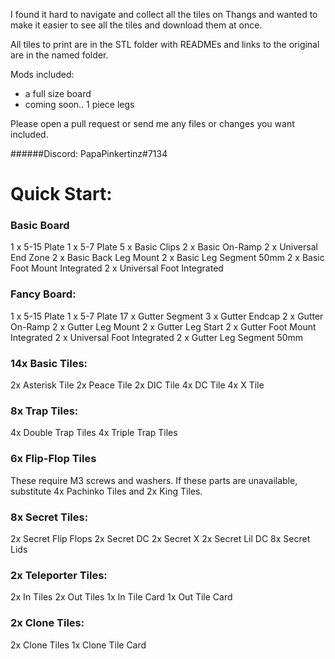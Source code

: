 I found it hard to navigate and collect all the tiles on Thangs and wanted to make it easier to see all the tiles and download them at once.

All tiles to print are in the STL folder with READMEs and links to the original are in the named folder.

Mods included:

- a full size board
- coming soon.. 1 piece legs


Please open a pull request or send me any files or changes you want included.

######Discord: PapaPinkertinz#7134



# Quick Start:

### Basic Board
1 x 5-15 Plate
1 x 5-7 Plate
5 x Basic Clips
2 x Basic On-Ramp
2 x Universal End Zone
2 x Basic Back Leg Mount
2 x Basic Leg Segment 50mm
2 x Basic Foot Mount Integrated
2 x Universal Foot Integrated


### Fancy Board:
1 x 5-15 Plate
1 x 5-7 Plate
17 x Gutter Segment
3 x Gutter Endcap
2 x Gutter On-Ramp
2 x Gutter Leg Mount
2 x Gutter Leg Start
2 x Gutter Foot Mount Integrated
2 x Universal Foot Integrated
2 x Gutter Leg Segment 50mm

### 14x Basic Tiles:

2x Asterisk Tile
2x Peace Tile
2x DIC Tile
4x DC Tile
4x X Tile

### 8x Trap Tiles:

4x Double Trap Tiles
4x Triple Trap Tiles

### 6x Flip-Flop Tiles
These require M3 screws and washers. If these parts are unavailable, substitute 4x Pachinko Tiles and 2x King Tiles.

### 8x Secret Tiles:

2x Secret Flip Flops
2x Secret DC
2x Secret X
2x Secret Lil DC
8x Secret Lids

### 2x Teleporter Tiles:

2x In Tiles
2x Out Tiles
1x In Tile Card
1x Out Tile Card

### 2x Clone Tiles:

2x Clone Tiles
1x Clone Tile Card

